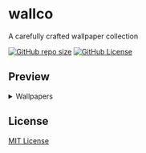 # wallco

A carefully crafted wallpaper collection

[![GitHub repo size](https://img.shields.io/github/repo-size/mentiferous/wallco?style=for-the-badge&logo=github&logoSize=auto&label=%20&color=%23ff38ca)](https://github.com/mentiferous/wallco)
[![GitHub License](https://img.shields.io/github/license/mentiferous/wallco?style=for-the-badge&labelColor=%239452ff&color=%239452ff)](https://github.com/mentiferous/wallco/blob/main/LICENSE)

## Preview

<details>

<summary>Wallpapers</summary>

![0](wallpapers/0.png)

![1](wallpapers/1.png)

![2](wallpapers/2.png)

![3](wallpapers/3.png)

![4](wallpapers/4.png)

![5](wallpapers/5.png)

![6](wallpapers/6.png)

![7](wallpapers/7.png)

![8](wallpapers/8.png)

![9](wallpapers/9.png)

![10](wallpapers/10.png)

![11](wallpapers/11.png)

![12](wallpapers/12.png)

![13](wallpapers/13.png)

![14](wallpapers/14.png)

![15](wallpapers/15.png)

![16](wallpapers/16.png)

![17](wallpapers/17.png)

![18](wallpapers/18.png)

![19](wallpapers/19.png)

![20](wallpapers/20.png)

![21](wallpapers/21.png)

![22](wallpapers/22.png)

![23](wallpapers/23.png)

</details>

## License

[MIT License](LICENSE)
